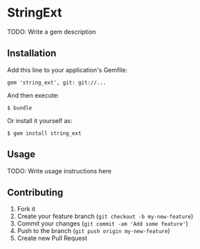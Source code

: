 # StringExt

TODO: Write a gem description

## Installation

Add this line to your application's Gemfile:

    gem 'string_ext', git: git://...

And then execute:

    $ bundle

Or install it yourself as:

    $ gem install string_ext

## Usage

TODO: Write usage instructions here

## Contributing

1. Fork it
2. Create your feature branch (`git checkout -b my-new-feature`)
3. Commit your changes (`git commit -am 'Add some feature'`)
4. Push to the branch (`git push origin my-new-feature`)
5. Create new Pull Request
